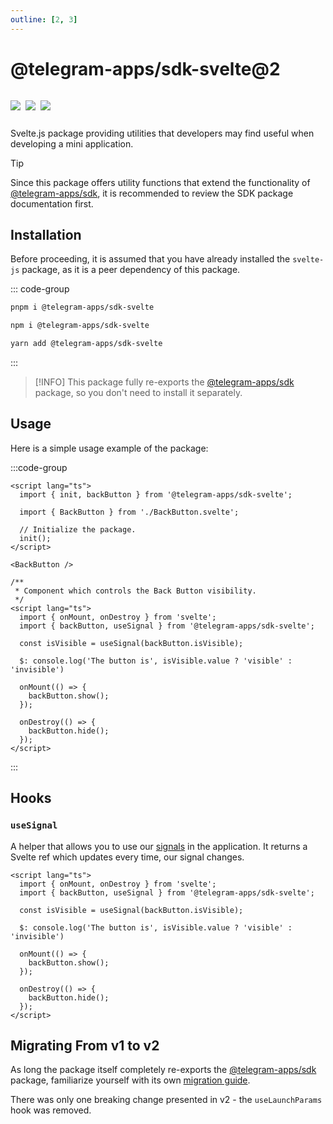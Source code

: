 ```yaml
---
outline: [2, 3]
---
```


# @telegram-apps/sdk-svelte@2

<p style="display: inline-flex; gap: 8px">
  <a href="https://npmjs.com/package/@telegram-apps/sdk-svelte">
    <img src="https://img.shields.io/npm/v/@telegram-apps/sdk-svelte?logo=npm"/>
  </a>
  <img src="https://img.shields.io/bundlephobia/minzip/@telegram-apps/sdk-svelte"/>
  <a href="https://github.com/Telegram-Mini-Apps/telegram-apps/tree/master/packages/sdk-svelte">
    <img src="https://img.shields.io/badge/source-black?logo=github"/>
  </a>
</p>

Svelte.js package providing utilities that developers may find useful when developing a mini
application.

> [!TIP]
> Since this package offers utility functions that extend the functionality
> of [@telegram-apps/sdk](../telegram-apps-sdk/3-x.md), it is recommended to review the SDK package
> documentation first.

## Installation

Before proceeding, it is assumed that you have already installed the `svelte-js` package, as it is a
peer dependency of this package.

::: code-group

```bash [pnpm]
pnpm i @telegram-apps/sdk-svelte
```

```bash [npm]
npm i @telegram-apps/sdk-svelte
```

```bash [yarn]
yarn add @telegram-apps/sdk-svelte
```

:::

> [!INFO]
> This package fully re-exports the [@telegram-apps/sdk](../telegram-apps-sdk/3-x) package, so
> you don't need to install it separately.

## Usage

Here is a simple usage example of the package:

:::code-group

```svelte [index.svelte]
<script lang="ts">
  import { init, backButton } from '@telegram-apps/sdk-svelte';

  import { BackButton } from './BackButton.svelte';

  // Initialize the package.
  init();
</script>

<BackButton />
```

```svelte [BackButton.svelte]
/**
 * Component which controls the Back Button visibility.
 */
<script lang="ts">
  import { onMount, onDestroy } from 'svelte';
  import { backButton, useSignal } from '@telegram-apps/sdk-svelte';

  const isVisible = useSignal(backButton.isVisible);

  $: console.log('The button is', isVisible.value ? 'visible' : 'invisible')

  onMount(() => {
    backButton.show();
  });

  onDestroy(() => {
    backButton.hide();
  });
</script>
```

:::

## Hooks

### `useSignal`

A helper that allows you to use our [signals](./telegram-apps-signals.md) in the application. It
returns a Svelte ref which updates every time, our signal changes.

```svelte
<script lang="ts">
  import { onMount, onDestroy } from 'svelte';
  import { backButton, useSignal } from '@telegram-apps/sdk-svelte';

  const isVisible = useSignal(backButton.isVisible);

  $: console.log('The button is', isVisible.value ? 'visible' : 'invisible')

  onMount(() => {
    backButton.show();
  });

  onDestroy(() => {
    backButton.hide();
  });
</script>
```

## Migrating From v1 to v2

As long the package itself completely re-exports the [@telegram-apps/sdk](../telegram-apps-sdk/3-x.md) package,
familiarize yourself with its own [migration guide](../telegram-apps-sdk/3-x/migrate-v2-v3).

There was only one breaking change presented in v2 - the `useLaunchParams` hook was removed.